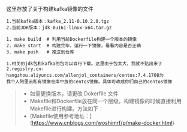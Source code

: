 这里存放了关于构建kafka镜像的文件

```
1.当前kafka版本：kafka_2.11-0.10.2.0.tgz
2.当前JDK版本：jdk-8u161-linux-x64.tar.gz
```

```
1. make build  # 利用当前Dockerfile构建一个版本的镜像
2. make start  # 构建完毕，运行一下镜像，看看内容是否正确
3. make push   # 推送到仓库
```

```
1.相关的jdk包和kafka的包可以自行下载。这里由于包太大，我就不贴出来了
2.registry.cn-hangzhou.aliyuncs.com/allenjol_containers/centos:7.4.1708为
我个人阿里云私有镜像仓库中放的centos镜像。具体可改成你们自己的centos镜像
```

> * 如需更换版本，请更改 Dokerfile 文件
> * Makefile和Dockerfile放在同一个层级。构建镜像的时候直接利用Makefile进行构建。方法如下：
> * [Makefile使用参考地址：] (https://www.cnblogs.com/woshimrf/p/make-docker.html)
